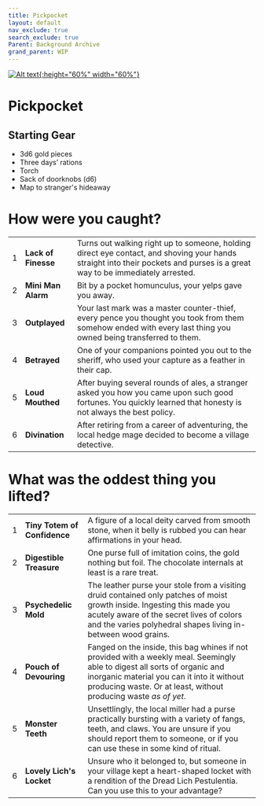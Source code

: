 ```yaml
---
title: Pickpocket
layout: default
nav_exclude: true
search_exclude: true
Parent: Background Archive
grand_parent: WIP
---
```


[![Alt text](/img/backgrounds/pickpocket.jpg "East of the Sun and West of the Moon, illustrated by Kay Nielsen"){:height="60%" width="60%"}](/img/backgrounds/pickpocket.jpg)

# Pickpocket

## Starting Gear

- 3d6 gold pieces
- Three days’ rations
- Torch
- Sack of doorknobs (d6)
- Map to stranger's hideaway

# How were you caught?

|      |                     |                                                              |
| ---- | ------------------- | ------------------------------------------------------------ |
| 1    | **Lack of Finesse** | Turns out walking right up to someone, holding direct eye contact, and shoving your hands straight into their pockets and purses is a great way to be immediately arrested. |
| 2    | **Mini Man Alarm**  | Bit by a pocket homunculus, your yelps gave you away.        |
| 3    | **Outplayed**       | Your last mark was a master counter-thief, every pence you thought you took from them somehow ended with every last thing you owned being transferred to them. |
| 4    | **Betrayed**        | One of your companions pointed you out to the sheriff, who used your capture as a feather in their cap. |
| 5    | **Loud Mouthed**    | After buying several rounds of ales, a stranger asked you how you came upon such good fortunes. You quickly learned that honesty is not always the best policy. |
| 6    | **Divination**      | After retiring from a career of adventuring, the local hedge mage decided to become a village detective. |

# What was the oddest thing you lifted?

|      |                              |                                                              |
| ---- | ---------------------------- | ------------------------------------------------------------ |
| 1    | **Tiny Totem of Confidence** | A figure of a local deity carved from smooth stone, when it belly is rubbed you can hear affirmations in your head. |
| 2    | **Digestible Treasure**      | One purse full of imitation coins, the gold nothing but foil. The chocolate internals at least is a rare treat. |
| 3    | **Psychedelic Mold**         | The leather purse your stole from a visiting druid contained only patches of moist growth inside. Ingesting this made you acutely aware of the secret lives of colors and the varies polyhedral shapes living in-between wood grains. |
| 4    | **Pouch of Devouring**       | Fanged on the inside, this bag whines if not provided with a weekly meal. Seemingly able to digest all sorts of organic and inorganic material you can it into it without producing waste. Or at least, without producing waste _as of yet_. |
| 5    | **Monster Teeth**            | Unsettlingly, the local miller had a purse practically bursting with a variety of fangs, teeth, and claws. You are unsure if you should report them to someone, or if you can use these in some kind of ritual. |
| 6    | **Lovely Lich's Locket**     | Unsure who it belonged to, but someone in your village kept a heart-shaped locket with a rendition of the Dread Lich Pestulentia. Can you use this to your advantage? |
